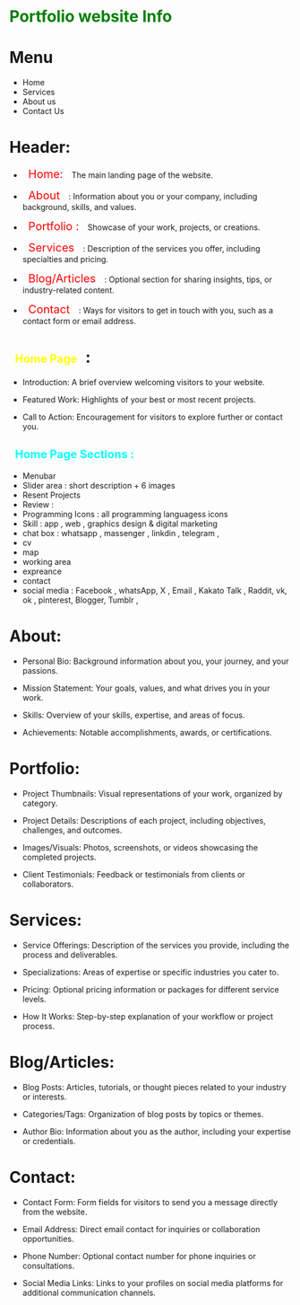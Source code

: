 # <h1 style="color: green; "> Portfolio website Info </h>

# Menu 
* Home
* Services
* About us
* Contact Us



# Header: 
* <span style="color : red; font-size : 20px; padding: 10px;"> Home: </span>  The main landing page of the website. 

* <span style="color : red; font-size : 20px; padding: 10px;"> About </span>: Information about you or your company, 
including background, skills, and values.

* <span style="color : red; font-size : 20px; padding: 10px;"> Portfolio : </span> Showcase of your work, projects, or creations.

* <span style="color : red; font-size : 20px; padding: 10px;"> Services </span> : Description of the services you offer, including specialties and pricing.

* <span style="color : red; font-size : 20px; padding: 10px;"> Blog/Articles </span> : Optional section for sharing insights, tips, or industry-related content.

* <span style="color : red; font-size : 20px; padding: 10px;"> Contact </span> : Ways for visitors to get in touch with you, such as a contact form or email address.

# <span style="color : yellow; font-size : 20px; padding: 10px;"> Home Page </span> :

* Introduction: A brief overview welcoming visitors to your website.

* Featured Work: Highlights of your best or most recent projects.

* Call to Action: Encouragement for visitors to explore further or contact you.
## <span style="color : cyan; font-size : 20px; padding: 10px;"> Home Page Sections : </span>
* Menubar
* Slider area : short description + 6 images
* Resent Projects
* Review : 
* Programming Icons : all programming languagess icons
* Skill : app , web , graphics design & digital marketing
* chat box : whatsapp , massenger , linkdin , telegram , 
* cv 
* map
* working area
* expreance
* contact 
* social media : Facebook , whatsApp, X , Email , Kakato Talk , Raddit, vk, ok , pinterest, Blogger, Tumblr , 
# About:
* Personal Bio: Background information about you, your journey, and your passions.

* Mission Statement: Your goals, values, and what drives you in your work.

* Skills: Overview of your skills, expertise, and areas of focus.

* Achievements: Notable accomplishments, awards, or certifications.

# Portfolio: 
* Project Thumbnails: Visual representations of your work, organized by category.

* Project Details: Descriptions of each project, including objectives, challenges, and outcomes.

* Images/Visuals: Photos, screenshots, or videos showcasing the completed projects.

* Client Testimonials: Feedback or testimonials from clients or collaborators.

# Services:

* Service Offerings: Description of the services you provide, including the process and deliverables.

* Specializations: Areas of expertise or specific industries you cater to.

* Pricing: Optional pricing information or packages for different service levels.

* How It Works: Step-by-step explanation of your workflow or project process.

# Blog/Articles:
* Blog Posts: Articles, tutorials, or thought pieces related to your industry or interests.

* Categories/Tags: Organization of blog posts by topics or themes. 

* Author Bio: Information about you as the author, including your expertise or credentials.

# Contact:
* Contact Form: Form fields for visitors to send you a message directly from the website.

* Email Address: Direct email contact for inquiries or collaboration opportunities.

* Phone Number: Optional contact number for phone inquiries or consultations.

* Social Media Links: Links to your profiles on social media platforms for additional communication channels.


